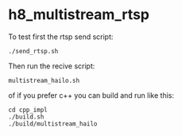 # h8_multistream_rtsp
To test first the rtsp send script:
```
./send_rtsp.sh
```

Then run the recive script:
```
multistream_hailo.sh
```
of if you prefer c++ you can build and run like this:
```
cd cpp_impl
./build.sh
./build/multistream_hailo
```
